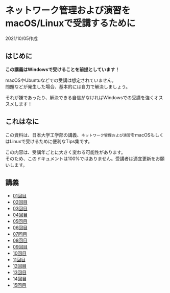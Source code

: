 # ネットワーク管理および演習をmacOS/Linuxで受講するために
2021/10/05作成

## はじめに
**この講義はWindowsで受けることを前提としています！**

macOSやUbuntuなどでの受講は想定されていません。  
問題などが発生した場合、基本的には自力で解決しましょう。

それが嫌であったり、解決できる自信がなければWindowsでの受講を強くオススメします！

## これはなに
この資料は、日本大学工学部の講義、`ネットワーク管理および演習`をmacOSもしくはLinuxで受けるために便利なTips集です。

この内容は、受講年ごとに大きく変わる可能性があります。  
そのため、このドキュメントは100%ではありません。受講者は適宜更新をお願いします。

## 講義
- [01回目](docs/1.md)
- [02回目](docs/2.md)
- [03回目](docs/3.md)
- [04回目](docs/4.md)
- [05回目](docs/5.md)
- [06回目](docs/6.md)
- [07回目](docs/7.md)
- [08回目](docs/8.md)
- [09回目](docs/9.md)
- [10回目](docs/10.md)
- [11回目](docs/11.md)
- [12回目](docs/12.md)
- [13回目](docs/13.md)
- [14回目](docs/14.md)
- [15回目](docs/15.md)